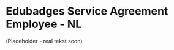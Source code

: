 Edubadges Service Agreement Employee - NL
=========================================

(Placeholder - real tekst soon)
